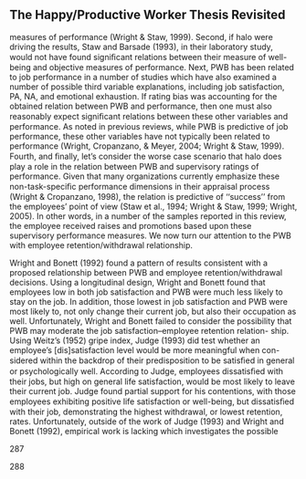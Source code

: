 ## The Happy/Productive Worker Thesis Revisited

measures of performance (Wright & Staw, 1999). Second, if halo were driving the results, Staw and Barsade (1993), in their laboratory study, would not have found signiﬁcant relations between their measure of well-being and objective measures of performance. Next, PWB has been related to job performance in a number of studies which have also examined a number of possible third variable explanations, including job satisfaction, PA, NA, and emotional exhaustion. If rating bias was accounting for the obtained relation between PWB and performance, then one must also reasonably expect signiﬁcant relations between these other variables and performance. As noted in previous reviews, while PWB is predictive of job performance, these other variables have not typically been related to performance (Wright, Cropanzano, & Meyer, 2004; Wright & Staw, 1999). Fourth, and ﬁnally, let’s consider the worse case scenario that halo does play a role in the relation between PWB and supervisory ratings of performance. Given that many organizations currently emphasize these non-task-speciﬁc performance dimensions in their appraisal process (Wright & Cropanzano, 1998), the relation is predictive of ‘‘success’’ from the employees’ point of view (Staw et al., 1994; Wright & Staw, 1999; Wright, 2005). In other words, in a number of the samples reported in this review, the employee received raises and promotions based upon these supervisory performance measures. We now turn our attention to the PWB with employee retention/withdrawal relationship.

Wright and Bonett (1992) found a pattern of results consistent with a proposed relationship between PWB and employee retention/withdrawal decisions. Using a longitudinal design, Wright and Bonett found that employees low in both job satisfaction and PWB were much less likely to stay on the job. In addition, those lowest in job satisfaction and PWB were most likely to, not only change their current job, but also their occupation as well. Unfortunately, Wright and Bonett failed to consider the possibility that PWB may moderate the job satisfaction–employee retention relation- ship. Using Weitz’s (1952) gripe index, Judge (1993) did test whether an employee’s [dis]satisfaction level would be more meaningful when con- sidered within the backdrop of their predisposition to be satisﬁed in general or psychologically well. According to Judge, employees dissatisﬁed with their jobs, but high on general life satisfaction, would be most likely to leave their current job. Judge found partial support for his contentions, with those employees exhibiting positive life satisfaction or well-being, but dissatisﬁed with their job, demonstrating the highest withdrawal, or lowest retention, rates. Unfortunately, outside of the work of Judge (1993) and Wright and Bonett (1992), empirical work is lacking which investigates the possible

287

288